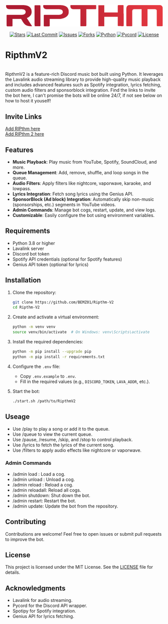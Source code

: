 <p align="center">
  <img src="logo.png" alt="Project Logo">
</p>
<div align="center">

   <a href="">![Stars](https://img.shields.io/github/stars/BEMZ01/Ripthm-V2)</a>
   <a href="">![Last Commit](https://img.shields.io/github/last-commit/BEMZ01/Ripthm-V2)</a>
   <a href="">![Issues](https://img.shields.io/github/issues/BEMZ01/Ripthm-V2)</a>
   <a href="">![Forks](https://img.shields.io/github/forks/BEMZ01/Ripthm-V2)</a>
   <a href="">![Python](https://img.shields.io/badge/Python-3.9%2B-blue?logo=python&logoColor=white)</a>
   <a href="">![Pycord](https://img.shields.io/badge/Pycord-2.4%2B-blueviolet?logo=discord&logoColor=white)</a>
   <a href="">![License](https://img.shields.io/badge/License-MIT-green)</a>
</div>

# RipthmV2

<br>RipthmV2 is a feature-rich Discord music bot built using Python. It leverages the Lavalink audio streaming library to provide high-quality music playback and includes advanced features such as Spotify integration, lyrics fetching, custom audio filters and sponsorblock integration. Find the links to invite the bot here, I can't promise the bots will be online 24/7, if not see below on how to host it youself!

## Invite Links

[Add RIPthm here](https://discord.com/oauth2/authorize?client_id=887006229195542598)<br>
[Add RIPthm 2 here](https://discord.com/oauth2/authorize?client_id=888547452515409950&permissions=277062412608&scope=applications.commands+bot)

## Features

- **Music Playback**: Play music from YouTube, Spotify, SoundCloud, and more.
- **Queue Management**: Add, remove, shuffle, and loop songs in the queue.
- **Audio Filters**: Apply filters like nightcore, vaporwave, karaoke, and lowpass.
- **Lyrics Integration**: Fetch song lyrics using the Genius API.
- **SponsorBlock (Ad block) Integration**: Automatically skip non-music (sponsorships, etc.) segments in YouTube videos.
- **Admin Commands**: Manage bot cogs, restart, update, and view logs.
- **Customizable**: Easily configure the bot using environment variables.

## Requirements

- Python 3.8 or higher
- Lavalink server
- Discord bot token
- Spotify API credentials (optional for Spotify features)
- Genius API token (optional for lyrics)

## Installation

1. Clone the repository:
   ```bash
   git clone https://github.com/BEMZ01/Ripthm-V2
   cd Ripthm-V2
   ```
   
2. Create and activate a virtual environment:
   ```bash
   python -m venv venv
   source venv/bin/activate  # On Windows: venv\Scripts\activate
    ```
3. Install the required dependencies:
   ```bash
   python -m pip install --upgrade pip
   python -m pip install -r requirements.txt
    ```
4. Configure the `.env` file:
   - Copy `.env.example` to `.env`.
   - Fill in the required values (e.g., `DISCORD_TOKEN`, `LAVA_ADDR`, etc.).

5. Start the bot:
   ```bash
   ./start.sh /path/to/RipthmV2
    ```
## Useage
- Use /play to play a song or add it to the queue.
- Use /queue to view the current queue.
- Use /pause, /resume, /skip, and /stop to control playback.
- Use /lyrics to fetch the lyrics of the current song.
- Use /filters to apply audio effects like nightcore or vaporwave.
### Admin Commands
- /admin load <cog>: Load a cog.
- /admin unload <cog>: Unload a cog.
- /admin reload <cog>: Reload a cog.
- /admin reloadall: Reload all cogs.
- /admin shutdown: Shut down the bot.
- /admin restart: Restart the bot.
- /admin update: Update the bot from the repository.
## Contributing
Contributions are welcome! Feel free to open issues or submit pull requests to improve the bot.

## License
This project is licensed under the MIT License. See the [LICENSE](LICENSE) file for details.

## Acknowledgments
- Lavalink for audio streaming.
- Pycord for the Discord API wrapper.
- Spotipy for Spotify integration.
- Genius API for lyrics fetching.
